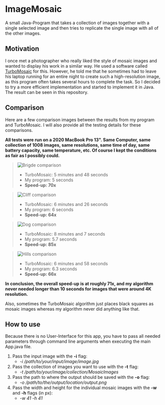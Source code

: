 # ImageMosaic
A small Java-Program that takes a collection of images together with a single selected image and then tries to replicate the single image with all of the other images.

## Motivation
I once met a photographer who really liked the style of mosaic images and wanted to display his work in a similar way. He used a software called [TurboMosaic](https://www.turbomosaic.com) for this.
However, he told me that he sometimes had to leave his laptop running for an entire night to create such a high-resolution image, as this program often takes several hours to complete the task. 
So I decided to try a more efficient implementation and started to implement it in Java.
The result can be seen in this repository.

## Comparison
Here are a few comparison images between the results from my program and TurboMosaic. I will also provide all the testing details for these comparisons.

**All tests were run on a 2020 MacBook Pro 13". Same Computer, same collection of 1008 images, same resolutions, same time of day, same battery capacity, same temperature, etc. Of course I kept the conditions as fair as I possibly could.**

>![Brigde comparison](img/MosaicBridgeComparison.png)
>  - TurboMosaic: 5 minutes and 48 seconds
>  - My program: 5 seconds
>  - **Speed-up: 70x**

>![Cliff comparison](img/MosaicCliffComparison.png)
>  - TurboMosaic: 6 minutes and 26 seconds
>  - My program: 6 seconds
>  - **Speed-up: 64x**

>![Dog comparison](img/MosaicDogComparison.png)
>  - TurboMosaic: 8 minutes and 7 seconds
>  - My program: 5.7 seconds
>  - **Speed-up: 85x**

>![Hills comparison](img/MosaicHillsComparison.png)
>  - TurboMosaic: 6 minutes and 58 seconds
>  - My program: 6.3 seconds
>  - **Speed-up: 66x**

**In conclusion, the overall speed-up is at roughly 71x, and my algorithm never needed longer than 10 seconds for images that were around 4K resolution.**

Also, sometimes the TurboMosaic algorithm just places black squares as mosaic images whereas my algorithm never did anything like that.

## How to use
Because there is no User-Interface for this app, you have to pass all needed parameters through command line arguments when executing the main App.java file.

1. Pass the input image with the **-i** flag: 
    - *-i /path/to/your/input/image/image.jpg*
2. Pass the collection of images you want to use with the **-t** flag:
    - *-t /path/to/your/image/collection/MosaicImages* 
3. Pass the path to where the output should be saved with the **-o** flag:
    - *-o /path/to/the/output/location/output.png*
4. Pass the width and height for the individual mosaic images with the **-w** and **-h** flags (in px):
    - *-w 41 -h 41*
   
